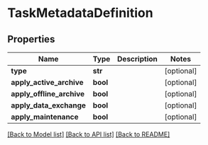 # TaskMetadataDefinition

## Properties
Name | Type | Description | Notes
------------ | ------------- | ------------- | -------------
**type** | **str** |  | [optional] 
**apply_active_archive** | **bool** |  | [optional] 
**apply_offline_archive** | **bool** |  | [optional] 
**apply_data_exchange** | **bool** |  | [optional] 
**apply_maintenance** | **bool** |  | [optional] 

[[Back to Model list]](../README.md#documentation-for-models) [[Back to API list]](../README.md#documentation-for-api-endpoints) [[Back to README]](../README.md)


